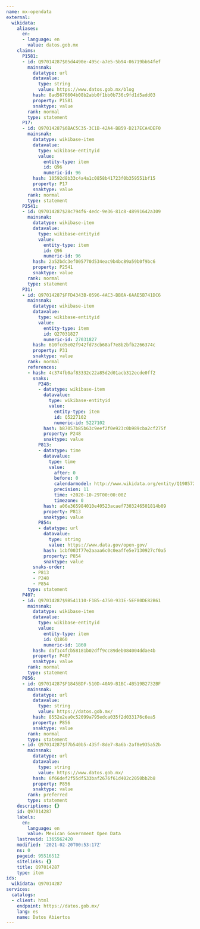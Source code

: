 ```yaml
---
name: mx-opendata
external:
  wikidata:
    aliases:
      en:
      - language: en
        value: datos.gob.mx
    claims:
      P1581:
      - id: Q97014287$05d4490e-495c-a7e5-5b94-06719bb64fef
        mainsnak:
          datatype: url
          datavalue:
            type: string
            value: https://www.datos.gob.mx/blog
          hash: 8ad5676604b08b2abb0f1bb0b736c9fd1d5add03
          property: P1581
          snaktype: value
        rank: normal
        type: statement
      P17:
      - id: Q97014287$6BAC5C35-3C1B-42A4-BB59-D217ECA4DEF0
        mainsnak:
          datatype: wikibase-item
          datavalue:
            type: wikibase-entityid
            value:
              entity-type: item
              id: Q96
              numeric-id: 96
          hash: 10592d8b33c4a4a1c0858b41723f0b359551bf15
          property: P17
          snaktype: value
        rank: normal
        type: statement
      P2541:
      - id: Q97014287$28c794f6-4edc-9e36-81c8-48991642a309
        mainsnak:
          datatype: wikibase-item
          datavalue:
            type: wikibase-entityid
            value:
              entity-type: item
              id: Q96
              numeric-id: 96
          hash: 2a52bdc3ef005770d534eac9b4bc89a59b0f9bc6
          property: P2541
          snaktype: value
        rank: normal
        type: statement
      P31:
      - id: Q97014287$FFD4343B-0596-4AC3-BB0A-6AAE5B741DC6
        mainsnak:
          datatype: wikibase-item
          datavalue:
            type: wikibase-entityid
            value:
              entity-type: item
              id: Q27031827
              numeric-id: 27031827
          hash: 610fcd5e02f942fd73cb68af7e8b2bfb2266374c
          property: P31
          snaktype: value
        rank: normal
        references:
        - hash: 4c374fb0af83332c22a85d2d01acb312ecde0ff2
          snaks:
            P248:
            - datatype: wikibase-item
              datavalue:
                type: wikibase-entityid
                value:
                  entity-type: item
                  id: Q5227102
                  numeric-id: 5227102
              hash: b87057b85b63c9eef2f0e923c0b989cba2cf275f
              property: P248
              snaktype: value
            P813:
            - datatype: time
              datavalue:
                type: time
                value:
                  after: 0
                  before: 0
                  calendarmodel: http://www.wikidata.org/entity/Q1985727
                  precision: 11
                  time: +2020-10-29T00:00:00Z
                  timezone: 0
              hash: a06e365984010e40523acaef7303246501814b09
              property: P813
              snaktype: value
            P854:
            - datatype: url
              datavalue:
                type: string
                value: https://www.data.gov/open-gov/
              hash: 1cbf003f77e2aaaa6c0c0eaffe5e7130927cf0a5
              property: P854
              snaktype: value
          snaks-order:
          - P813
          - P248
          - P854
        type: statement
      P407:
      - id: Q97014287$9B541110-F1B5-4750-931E-5EF80DE82B61
        mainsnak:
          datatype: wikibase-item
          datavalue:
            type: wikibase-entityid
            value:
              entity-type: item
              id: Q1860
              numeric-id: 1860
          hash: daf1c4fcb58181b02dff9cc89deb084004ddae4b
          property: P407
          snaktype: value
        rank: normal
        type: statement
      P856:
      - id: Q97014287$F1845BDF-510D-40A9-B1BC-4B519B2732BF
        mainsnak:
          datatype: url
          datavalue:
            type: string
            value: https://datos.gob.mx/
          hash: 8552e2ea0c52099a795edca035f2d033176c6ea5
          property: P856
          snaktype: value
        rank: normal
        type: statement
      - id: Q97014287$f7b540b5-435f-8de7-8a6b-2af8e935a52b
        mainsnak:
          datatype: url
          datavalue:
            type: string
            value: https://www.datos.gob.mx/
          hash: 6f66def2f55df533baf2676f61d402c2050bb2b8
          property: P856
          snaktype: value
        rank: preferred
        type: statement
    descriptions: {}
    id: Q97014287
    labels:
      en:
        language: en
        value: Mexican Government Open Data
    lastrevid: 1365562420
    modified: '2021-02-20T00:53:17Z'
    ns: 0
    pageid: 95516512
    sitelinks: {}
    title: Q97014287
    type: item
ids:
  wikidata: Q97014287
services:
  catalogs:
  - client: html
    endpoint: https://datos.gob.mx/
    lang: es
    name: Datos Abiertos
---
```

